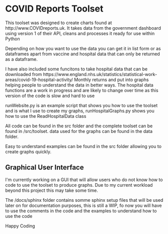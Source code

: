<h1> COVID Reports Toolset </h1>

<p>This toolset was designed to create charts found at http://www.COVIDreports.uk. It takes data from the government dashboard using version 1 of their API, cleans and processes it ready for use within Python</p>

<p>Depending on how you want to use the data you can get it in list form or as dataframes apart from vaccine and hospital data that can only be returned as a dataframe.</p>

<p>I have also included some funcitons to take hospital data that can be downloaded from https://www.england.nhs.uk/statistics/statistical-work-areas/covid-19-hospital-activity/ Monthly returns and put into graphs helping people to understand the data in better ways. The hospital data functions are a work in progress and are likely to change over time as this version of the code is slow and hard to use</p>

<p>runWebsite.py is an example script that shows you how to use the toolset and is what I use to create my graphs, runHospitalGraphs.py shows you how to use the ReadHospitalData class</p>

<p>All code can be found in the src folder and the complete toolset can be found in /src/toolset. data used for the graphs can be found in the data folder.</p>

<p>Easy to understand examples can be found in the src folder allowing you to create graphs quickly.</p>

<h2>Graphical User Interface</h2>

<p>I'm currently working on a GUI that will allow users who do not know how to code to use the toolset to produce graphs. Due to my current workload beyond this project this may take some time.</p>

<p>The /docs/sphinx folder contains somme sphinx setup files that will be used later on for documentation purposes, this is still a WIP, fo now you will have to use the comments in the code and the examples to understand how to use the code</p>

<p>Happy Coding</p>

